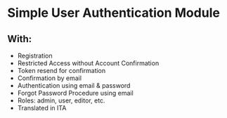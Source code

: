 # Simple User Authentication Module

## With:

* Registration
* Restricted Access without Account Confirmation
* Token resend for confirmation
* Confirmation by email
* Authentication using email & password
* Forgot Password Procedure using email
* Roles: admin, user, editor, etc.
* Translated in ITA